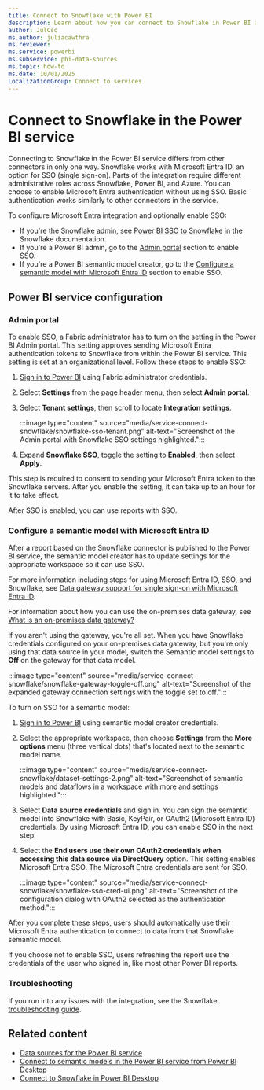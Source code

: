 ```yaml
---
title: Connect to Snowflake with Power BI
description: Learn about how you can connect to Snowflake in Power BI and configure with Microsoft Entra ID for SSO authentication or a gateway.
author: JulCsc
ms.author: juliacawthra
ms.reviewer: 
ms.service: powerbi
ms.subservice: pbi-data-sources
ms.topic: how-to
ms.date: 10/01/2025
LocalizationGroup: Connect to services
---
```

# Connect to Snowflake in the Power BI service

Connecting to Snowflake in the Power BI service differs from other connectors in only one way. Snowflake works with Microsoft Entra ID, an option for SSO (single sign-on). Parts of the integration require different administrative roles across Snowflake, Power BI, and Azure. You can choose to enable Microsoft Entra authentication without using SSO. Basic authentication works similarly to other connectors in the service.

To configure Microsoft Entra integration and optionally enable SSO:

* If you're the Snowflake admin, see [Power BI SSO to Snowflake](https://docs.snowflake.com/en/user-guide/oauth-powerbi) in the Snowflake documentation.
* If you're a Power BI admin, go to the [Admin portal](service-connect-snowflake.md#admin-portal) section to enable SSO.
* If you're a Power BI semantic model creator, go to the [Configure a semantic model with Microsoft Entra ID](service-connect-snowflake.md#configure-a-semantic-model-with-azure-ad) section to enable SSO.

## Power BI service configuration

### Admin portal

To enable SSO, a Fabric administrator has to turn on the setting in the Power BI Admin portal. This setting approves sending Microsoft Entra authentication tokens to Snowflake from within the Power BI service. This setting is set at an organizational level. Follow these steps to enable SSO:

1. [Sign in to Power BI](https://app.powerbi.com) using Fabric administrator credentials.
1. Select **Settings** from the page header menu, then select **Admin portal**.
1. Select **Tenant settings**, then scroll to locate **Integration settings**.

   :::image type="content" source="media/service-connect-snowflake/snowflake-sso-tenant.png" alt-text="Screenshot of the Admin portal with Snowflake SSO settings highlighted.":::

1. Expand **Snowflake SSO**, toggle the setting to **Enabled**, then select **Apply**.

This step is required to consent to sending your Microsoft Entra token to the Snowflake servers. After you enable the setting, it can take up to an hour for it to take effect.

After SSO is enabled, you can use reports with SSO.

<a name='configure-a-semantic-model-with-azure-ad'></a>

### Configure a semantic model with Microsoft Entra ID

After a report based on the Snowflake connector is published to the Power BI service, the semantic model creator has to update settings for the appropriate workspace so it can use SSO.

For more information including steps for using Microsoft Entra ID, SSO, and Snowflake, see [Data gateway support for single sign-on with Microsoft Entra ID](https://powerbi.microsoft.com/blog/announcing-data-gateway-support-for-single-sign-on-sso-with-azure-active-directory/).

For information about how you can use the on-premises data gateway, see [What is an on-premises data gateway?](service-gateway-onprem.md)

If you aren't using the gateway, you're all set. When you have Snowflake credentials configured on your on-premises data gateway, but you're only using that data source in your model, switch the Semantic model settings to **Off** on the gateway for that data model.

:::image type="content" source="media/service-connect-snowflake/snowflake-gateway-toggle-off.png" alt-text="Screenshot of the expanded gateway connection settings with the toggle set to off.":::

To turn on SSO for a semantic model:

1. [Sign in to Power BI](https://app.powerbi.com) using semantic model creator credentials.
1. Select the appropriate workspace, then choose **Settings** from the **More options** menu (three vertical dots) that's located next to the semantic model name.

   :::image type="content" source="media/service-connect-snowflake/dataset-settings-2.png" alt-text="Screenshot of semantic models and dataflows in a workspace with more and settings highlighted.":::

1. Select **Data source credentials** and sign in. You can sign the semantic model into Snowflake with Basic, KeyPair, or OAuth2 (Microsoft Entra ID) credentials. By using Microsoft Entra ID, you can enable SSO in the next step.
1. Select the **End users use their own OAuth2 credentials when accessing this data source via DirectQuery** option. This setting enables Microsoft Entra SSO. The Microsoft Entra credentials are sent for SSO.

   :::image type="content" source="media/service-connect-snowflake/snowflake-sso-cred-ui.png" alt-text="Screenshot of the configuration dialog with OAuth2 selected as the authentication method.":::

After you complete these steps, users should automatically use their Microsoft Entra authentication to connect to data from that Snowflake semantic model.

If you choose not to enable SSO, users refreshing the report use the credentials of the user who signed in, like most other Power BI reports.

### Troubleshooting

If you run into any issues with the integration, see the Snowflake [troubleshooting guide](https://docs.snowflake.com/en/user-guide/oauth-powerbi.html#troubleshooting).

## Related content

* [Data sources for the Power BI service](service-get-data.md)
* [Connect to semantic models in the Power BI service from Power BI Desktop](desktop-report-lifecycle-datasets.md)
* [Connect to Snowflake in Power BI Desktop](/power-query/connectors/snowflake)

